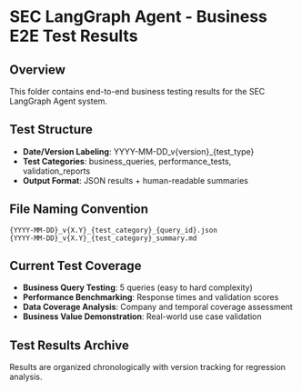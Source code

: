 # SEC LangGraph Agent - Business E2E Test Results

## Overview
This folder contains end-to-end business testing results for the SEC LangGraph Agent system.

## Test Structure
- **Date/Version Labeling**: YYYY-MM-DD_v{version}_{test_type}
- **Test Categories**: business_queries, performance_tests, validation_reports
- **Output Format**: JSON results + human-readable summaries

## File Naming Convention
```
{YYYY-MM-DD}_v{X.Y}_{test_category}_{query_id}.json
{YYYY-MM-DD}_v{X.Y}_{test_category}_summary.md
```

## Current Test Coverage
- **Business Query Testing**: 5 queries (easy to hard complexity)
- **Performance Benchmarking**: Response times and validation scores
- **Data Coverage Analysis**: Company and temporal coverage assessment
- **Business Value Demonstration**: Real-world use case validation

## Test Results Archive
Results are organized chronologically with version tracking for regression analysis. 